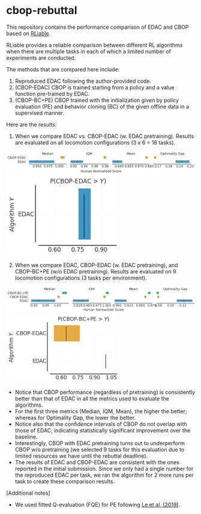 # cbop-rebuttal

This repository contains the performance comparison of EDAC and CBOP based on [RLiable](https://github.com/google-research/rliable).

RLiable provides a reliable comparison between different RL algorithms when there are multiple tasks in each of which a limited number of experiments are conducted.

The methods that are compared here include:

1. Reproduced EDAC following the author-provided code.
2. (CBOP-EDAC) CBOP is trained starting from a policy and a value function pre-trained by EDAC.
3. (CBOP-BC+PE) CBOP trained with the initialization given by policy evaluation (PE) and behavior cloning (BC) of the given offline data in a supervised manner. 

Here are the results:

1. When we compare EDAC vs. CBOP-EDAC (w. EDAC pretraining). Results are evaluated on all locomotion configurations (3 x 6 = 18 tasks).

<img src="https://github.com/neurips-cbop/cbop-rebuttal/blob/main/locomotion_aggregates_all_tasks.png" width="1000">

<img src="https://github.com/neurips-cbop/cbop-rebuttal/blob/main/probability_of_improvement_full.png" width="300">

2. When we compare EDAC, CBOP-EDAC (w. EDAC pretraining), and CBOP-BC+PE (w/o EDAC pretraining). Results are evaluated on 9 locomotion configurations (3 tasks per environment).

<img src="https://github.com/neurips-cbop/cbop-rebuttal/blob/main/locomotion_aggregates_9tasks.png" width="1000">

<img src="https://github.com/neurips-cbop/cbop-rebuttal/blob/main/probability_of_improvement_9_tasks.png" width="300">

* Notice that CBOP performance (regardless of pretraining) is consistently better than that of EDAC in all the metrics used to evaluate the algorithms. 
* For the first three metrics (Median, IQM, Mean), the higher the better; whereas for Optimality Gap, the lower the better. 
* Notice also that the confidence intervals of CBOP do not overlap with those of EDAC, indicating statistically significant improvement over the baseline.
* Interestingly, CBOP with EDAC pretraining turns out to underperform CBOP w/o pretraining (we selected 9 tasks for this evaluation due to limited resources we have until the rebuttal deadline). 
* The results of EDAC and CBOP-EDAC are consistent with the ones reported in the initial submission. Since we only had a single number for the reproduced EDAC per task, we ran the algorithm for 2 more runs per task to create these comparison results.

[Additional notes]

* We used fitted Q-evaluation (FQE) for PE following [Le et al. (2019)](https://arxiv.org/abs/1903.08738).
